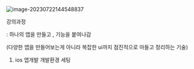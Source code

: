 ![image-20230722144548837](D:\Programming\github.io\images\2023-07-22-TIL-Swift\image-20230722144548837.png)

강의과정 

: 하나의 앱을 만들고 , 기능을 붙여나감 

(다양한 앱을 만들어보는게 아니라 복잡한 ui까지 점진적으로 마들고 정리하는 기술)

1. ios 앱개발 개발환경 세팅 



